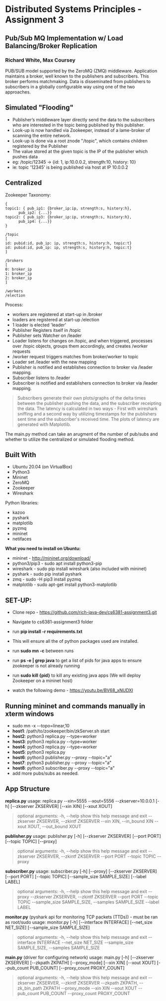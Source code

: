 # Distributed Systems Principles - Assignment 3

## Pub/Sub MQ Implementation w/ Load Balancing/Broker Replication
### Richard White, Max Coursey 

 PUB/SUB model supported by the ZeroMQ (ZMQ) middleware. Application maintains a broker, well known to the publishers and subscribers. This broker performs matchmaking. Data is disseminated from publishers to subscribers in a globally configurable way using one of the two approaches.

## Simulated "Flooding" 
- Publisher’s middleware layer directly send the data to the subscribers who are interested in the topic being published by this publisher. 
- Look-up is now handled via Zookeeper, instead of a lame-broker of scanning the entire network. 
- Look-up is done via a root znode "/topic", which contains children registered by the Publisher
- The value stored at the given topic is the IP of the publisher which pushes data
- eg: /topic/12345 -> {id: 1, ip:10.0.0.2, strength:10, history: 10}
- ie: topic '12345' is being published via host at IP 10.0.0.2

## Centralized 

Zookeeper Taxonomy:

```/leader
{
topic1: { pub_ip1: {broker_ip:ip, strength:s, history:h},
	  pub_ip2: {...}}
topic2: { pub_ip3: {broker_ip:ip, strength:s, history:h},
	  pub_ip4: {...}}
}

/topic
[
id: pubid:id, pub_ip: ip, strength:s, history:h, topic:t}
id: pubid:id, pub_ip: ip, strength:s, history:h, topic:t}
]

/brokers
[
0: broker_ip
1: broker_ip
2: broker_ip
]

/workers
/election
```


Process:

 - workers are registered at start-up in /broker
 - loaders are registered at start-up /election
 - 1 loader is elected 'leader'
 - Publisher Registers itself in /topic
 - Publisher sets Watcher on /leader
 - Loader listens for changes on /topic, and when triggered, processes over /topic objects, groups them accordingly, and creates /worker requests
 - /worker request triggers matches from broker/worker to topic
 - Loader set /leader with the new mapping
 - Publisher is notified and establishes connection to broker via /leader mapping.
 - Subscriber listens to /leader
 - Subscriber is notified and establishers connection to broker via /leader mapping.

>Subscribers generate their own plots/graphs of the delta times between the publisher pushing the data, and the subscriber receipting the data. The latency is calculated in two ways - First with wireshark sniffing and a second way by utilizing timestamps for the publishers sent time and the subscriber's received time.  The plots of latency are generated with Matplotlib.

The main.py method can take an arugment of the number of pub/subs and whether to utilize the centralized or simulated flooding method.

## Built With
- Ubuntu 20.04 (on VirtualBox)
- Python3
- Mininet
- ZeroMQ
- Zookeeper
- Wireshark

Python libraries:
 - kazoo
 - pyshark
 - matplotlib
 - pyzmq
 - mininet
 - netifaces

**What you need to install on Ubuntu:**
- mininet - http://mininet.org/download/
- python3/pip3  - sudo apt install python3-pip
- wireshark - sudo pip install wireshark (also included with mininet)
- pyshark - sudo pip install pyshark
- zmq - sudo -H pip3 install pyzmq
- matplotlib - sudo apt-get install python3-matplotlib

## SET-UP:
- Clone repo - https://github.com/rich-java-dev/cs6381-assignment3.git

- Navigate to cs6381-assignment3 folder
- run **pip install -r requirements.txt**
 - This will ensure all the of python packages used are installed.
- run **sudo mn -c** between runs
- run **ps -e | grep java** to get a list of pids for java apps to ensure zookeeper is not already running
- run **sudo kill {pid}** to kill any existing java apps (We will deploy Zookeeper on a mininet host)

- watch the following demo - https://youtu.be/BV68_xNUDXI


## **Running mininet and commands manually in xterm windows**
>
 - sudo mn -x --topo=linear,10
 - **host1**: /path/to/zookeeper/bin/zkServer.sh start
 - **host2**: python3 replica.py --type=worker
 - **host3**: python3 replica.py --type=worker
 - **host4**: python3 replica.py --type=worker
 - **host5**: python3 replica.py
 - **host6**: python3 publisher.py --proxy --topic="a"
 - **host7**: python3 publisher.py --proxy --topic="a"
 - **host8**: python3 subscriber.py --proxy --topic="a"
 - add more pubs/subs as needed.



## App Structure

**replica.py**
usage: replica.py --xin=5555 --xout=5556 --zkserver=10.0.0.1 [-h] [--zkserver ZKSERVER] [--xin XIN] [--xout XOUT]

>optional arguments:
  -h, --help            show this help message and exit
  --zkserver ZKSERVER, --zkintf ZKSERVER
  --xin XIN, --in_bound XIN
  --xout XOUT, --out_bound XOUT


**publisher.py**
usage: publisher.py [-h] [--zkserver ZKSERVER] [--port PORT] [--topic TOPIC] [--proxy]

>optional arguments:
  -h, --help            show this help message and exit
  --zkserver ZKSERVER, --zkintf ZKSERVER
  --port PORT
  --topic TOPIC
  --proxy

**subscriber.py**
usage: subscriber.py [-h] [--proxy] [--zkserver ZKSERVER] [--port PORT] [--topic TOPIC]
                     [--sample_size SAMPLE_SIZE] [--label LABEL]

>optional arguments:
  -h, --help            show this help message and exit
  --proxy
  --zkserver ZKSERVER, --zkintf ZKSERVER
  --port PORT
  --topic TOPIC
  --sample_size SAMPLE_SIZE, --samples SAMPLE_SIZE
  --label LABEL

**monitor.py** 
(pyshark api for monitoring TCP packets (TTDs)) - must be ran as root/sudo
usage: monitor.py [-h] [--interface INTERFACE] [--net_size NET_SIZE]
                  [--sample_size SAMPLE_SIZE]
>optional arguments:
  -h, --help            show this help message and exit
  --interface INTERFACE
  --net_size NET_SIZE
  --sample_size SAMPLE_SIZE, --samples SAMPLE_SIZE

**main.py** 
(driver for configuring network)
usage: main.py [-h] [--zkserver ZKSERVER] [--zkpath ZKPATH] [--proxy_mode] [--xin XIN] [--xout XOUT]
               [--pub_count PUB_COUNT] [--proxy_count PROXY_COUNT]

>optional arguments:
  -h, --help            show this help message and exit
  --zkserver ZKSERVER, --zkintf ZKSERVER
  --zkpath ZKPATH, --zk_bin_path ZKPATH
  --proxy_mode
  --xin XIN
  --xout XOUT
  --pub_count PUB_COUNT
  --proxy_count PROXY_COUNT
